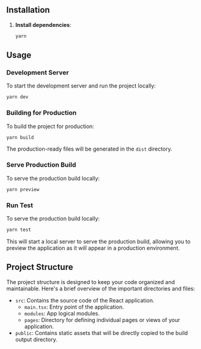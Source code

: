 ## Installation

1. **Install dependencies**:

   ```bash
   yarn
   ```

## Usage

### Development Server

To start the development server and run the project locally:

```bash
yarn dev
```

### Building for Production

To build the project for production:

```bash
yarn build
```

The production-ready files will be generated in the `dist` directory.

### Serve Production Build

To serve the production build locally:

```bash
yarn preview
```

### Run Test

To serve the production build locally:

```bash
yarn test
```

This will start a local server to serve the production build, allowing you to preview the application as it will appear in a production environment.

## Project Structure

The project structure is designed to keep your code organized and maintainable. Here's a brief overview of the important directories and files:

- `src`: Contains the source code of the React application.
  - `main.tsx`: Entry point of the application.
  - `modules`: App logical modules.
  - `pages`: Directory for defining individual pages or views of your application.
- `public`: Contains static assets that will be directly copied to the build output directory.